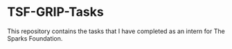 # TSF-GRIP-Tasks
This repository contains the tasks that I have completed as an intern for The Sparks Foundation.
